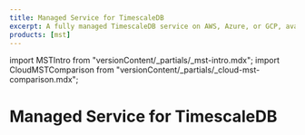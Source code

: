 ```yaml
---
title: Managed Service for TimescaleDB
excerpt: A fully managed TimescaleDB service on AWS, Azure, or GCP, available in more than 75 regions
products: [mst]
---
```


import MSTIntro from "versionContent/_partials/_mst-intro.mdx";
import CloudMSTComparison from "versionContent/_partials/_cloud-mst-comparison.mdx";

# Managed Service for TimescaleDB

<MSTIntro />

<CloudMSTComparison />
